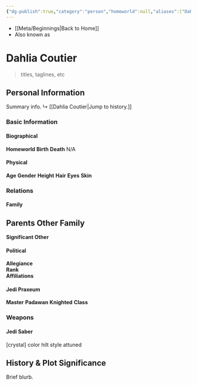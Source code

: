 ```yaml
---
{"dg-publish":true,"category":"person","homeworld":null,"aliases":["Dahlia"],"tags":["newjediorder","grandmaster","resistance","forcesensitive","unfinished"],"permalink":"/dahlia-coutier/","dgHomeLink":false,"dgPassFrontmatter":true}
---
```


- [[Meta/Beginnings|Back to Home]]
- Also known as 

# Dahlia Coutier
>titles, taglines, etc

## Personal Information
Summary info.
↳ [[Dahlia Coutier|Jump to history.]]

### Basic Information

#### Biographical
**Homeworld** 
**Birth** 
**Death** N/A

#### Physical
**Age** 
**Gender** 
**Height** 
**Hair** 
**Eyes** 
**Skin** 

### Relations

#### Family
**Parents** 
**Other Family**
- 

**Significant Other** 

#### Political
**Allegiance**  
**Rank**  
**Affiliations**  

#### Jedi Praxeum
**Master** 
**Padawan** 
**Knighted** 
**Class** 

### Weapons

#### Jedi Saber
[crystal] color hilt style attuned

## History & Plot Significance
Brief blurb.